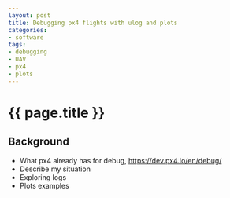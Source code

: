 ```yaml
---
layout: post
title: Debugging px4 flights with ulog and plots
categories:
- software
tags:
- debugging
- UAV
- px4
- plots
---
```


# {{ page.title }}

## Background

* What px4 already has for debug, https://dev.px4.io/en/debug/
* Describe my situation
* Exploring logs
* Plots examples

